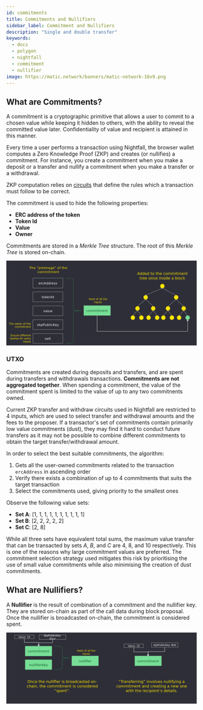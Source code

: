 ```yaml
---
id: commitments
title: Commitments and Nullifiers 
sidebar_label: Commitment and Nullifiers
description: "Single and double transfer"
keywords:
  - docs
  - polygon
  - nightfall
  - commitment
  - nullifier
image: https://matic.network/banners/matic-network-16x9.png
---
```


## **What are Commitments?**

A commitment is a cryptographic primitive that allows a user to commit to a chosen value 
while keeping it hidden to others, with the ability to reveal the committed value later. 
Confidentiality of value and recipient is attained in this manner.

Every time a user performs a transaction using Nightfall, the browser wallet computes a Zero 
Knowledge Proof (ZKP) and creates (or nullifies) a commitment. 
For instance, you create a commitment when you make a deposit or a transfer and nullify a commitment when you 
make a transfer or a withdrawal.

ZKP computation relies on [circuits](../protocol/circuits.md) that define the rules which a 
transaction must follow to be correct. 

The commitment is used to hide the following properties:
- **ERC address of the token**
- **Token Id**
- **Value**
- **Owner**

Commitments are stored in a *Merkle Tree* structure. The root of this *Merkle Tree* is stored on-chain.

![](../imgs/commitment.png)

### **UTXO**

Commitments are created during deposits and transfers, and are spent during transfers and withdrawals transactions. **Commitments are not aggregated together**. When spending a commitment, the value of the commitment spent is limited to the value of up to any two commitnents owned. 

Current ZKP transfer and withdraw circuits used in Nightfall are restricted to 4 inputs, which are used to select transfer and withdrawal amounts and the fees to the proposer.  If a transactor's set of commitments contain primarily low value commitments (dust), they may find it hard to conduct future transfers as it may not be possible to combine different commitments to obtain the target transfer/withdrawal amount.

In order to select the best suitable commitments, the algorithm:
1. Gets all the user-owned commitments related to the transaction `ercAddress` in ascending order
2. Verify there exists a combination of up to 4 commitments that suits the target transaction
3. Select the commitments used, giving priority to the smallest ones

Observe the following value sets:

- **Set A**: [1, 1, 1, 1, 1, 1, 1, 1, 1, 1]
- **Set B**: [2, 2, 2, 2, 2]
- **Set C**: [2, 8]

While all three sets have equivalent total sums, the maximum value transfer that can be transacted by sets *A*, *B*, and *C* are 4, 8, and 10 respectively. This is one of the reasons why large commitment values are preferred. The commitment selection strategy used mitigates this risk by prioritising the use of small value commitments while also minimising the creation of dust commitments.


## **What are Nullifiers?**

A **Nullifier** is the result of combination of a commitment and the nullifier key. They are stored on-chain as part of the call data during block proposal. Once the nullifier is broadcasted on-chain, the commitment is considered spent.

![](../imgs/nullifier.png)
